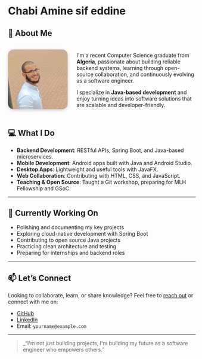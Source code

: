# Chabi Amine sif eddine

## 📸 About Me

<div style="display: flex; align-items: center; gap: 1.5rem; margin-bottom: 2rem; flex-wrap: wrap;">

<img src="assets/images/profile.jpg" alt="Profile Picture"
       style="width: 160px; border-radius: 15px; box-shadow: 0 2px 10px rgba(0,0,0,0.2);">

  <div style="flex: 1; min-width: 250px;">

I'm a recent Computer Science graduate from <b>Algeria</b>, passionate about building reliable backend systems, learning through open-source collaboration, and continuously evolving as a software engineer.

I specialize in <b>Java-based development</b> and enjoy turning ideas into software solutions that are scalable and developer-friendly.

  </div>

 </div>

## 💻 What I Do

- **Backend Development**: RESTful APIs, Spring Boot, and Java-based microservices.
- **Mobile Development**: Android apps built with Java and Android Studio.
- **Desktop Apps**: Lightweight and useful tools with JavaFX.
- **Web Collaboration**: Contributing with HTML, CSS, and JavaScript.
- **Teaching & Open Source**: Taught a Git workshop, preparing for MLH Fellowship and GSoC.

---

## 🚀 Currently Working On

- Polishing and documenting my key projects
- Exploring cloud-native development with Spring Boot
- Contributing to open source Java projects
- Practicing clean architecture and testing
- Preparing for internships and backend roles

---

## 📫 Let’s Connect

Looking to collaborate, learn, or share knowledge? Feel free to [reach out]() or connect with me on:

- [GitHub](https://github.com/yourusername)
- [LinkedIn](https://linkedin.com/in/yourprofile)
- Email: `yourname@example.com`

---

> \_“I'm not just building projects, I'm building my future as a software engineer who empowers others.”

